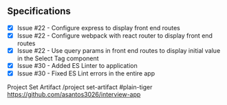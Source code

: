 ## Specifications

- [X] Issue #22 - Configure express to display front end routes
- [X] Issue #22 - Configure webpack with react router to display front end routes
- [X] Issue #22 - Use query params in front end routes to display initial value in the Select Tag component
- [X] Issue #30 - Added ES Linter to application
- [X] Issue #30 - Fixed ES Lint errors in the entire app 

Project Set Artifact
/project set-artifact #plain-tiger https://github.com/asantos3026/interview-app
